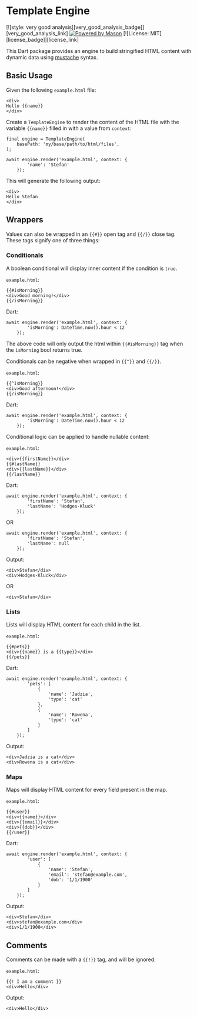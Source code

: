 # Template Engine

[![style: very good analysis][very_good_analysis_badge]][very_good_analysis_link]
[![Powered by Mason](https://img.shields.io/endpoint?url=https%3A%2F%2Ftinyurl.com%2Fmason-badge)](https://github.com/felangel/mason)
[![License: MIT][license_badge]][license_link]

This Dart package provides an engine to build stringified HTML content with dynamic data using [mustache](https://mustache.github.io/mustache.5.html) syntax.

## Basic Usage

Given the following `example.html` file:

```
<div>
Hello {{name}}
</div>
```
Create a `TemplateEngine` to render the content of the HTML file with the variable `{{name}}` filled in with a value from `context`:

```
final engine = TemplateEngine(
    basePath: 'my/base/path/to/html/files',
);

await engine.render('example.html', context: {
        'name': 'Stefan'
    });
```

This will generate the following output:

```
<div>
Hello Stefan
</div>
```

## Wrappers

Values can also be wrapped in an `{{#}}` open tag and `{{/}}` close tag.
These tags signify one of three things:

### Conditionals

A boolean conditional will display inner content if the condition is `true`.

`example.html`:

```
{{#isMorning}}
<div>Good morning!</div>
{{/isMorning}}
```

Dart:

```
await engine.render('example.html', context: {
        'isMorning': DateTime.now().hour < 12
    });
```

The above code will only output the html within `{{#isMorning}}` tag when the `isMorning` bool returns true.

Conditionals can be negative when wrapped in `{{^}}` and `{{/}}`.

`example.html`:

```
{{^isMorning}}
<div>Good afternoon!</div>
{{/isMorning}}
```

Dart:

```
await engine.render('example.html', context: {
        'isMorning': DateTime.now().hour < 12
    });
```

Conditional logic can be applied to handle nullable content:

`example.html`:

```
<div>{{firstName}}</div>
{{#lastName}}
<div>{{lastName}}</div>
{{/lastName}}
```

Dart:

```
await engine.render('example.html', context: {
        'firstName': 'Stefan',
        'lastName': 'Hodges-Kluck'
    });
```

OR 

```
await engine.render('example.html', context: {
        'firstName': 'Stefan',
        'lastName': null
    });
```

Output:

```
<div>Stefan</div>
<div>Hodges-Kluck</div>
```

OR 

```
<div>Stefan</div>
```

### Lists

Lists will display HTML content for each child in the list.

`example.html`:

```
{{#pets}}
<div>{{name}} is a {{type}}</div>
{{/pets}}
```

Dart:

```
await engine.render('example.html', context: {
        'pets': [
            {
                'name': 'Jadzia',
                'type': 'cat'
            }, 
            {
                'name': 'Rowena',
                'type': 'cat'
            }
        ]
    });
```

Output:

```
<div>Jadzia is a cat</div>
<div>Rowena is a cat</div>
```

### Maps

Maps will display HTML content for every field present in the map.

`example.html`:

```
{{#user}}
<div>{{name}}</div>
<div>{{email}}</div>
<div>{{dob}}</div>
{{/user}}
```

Dart:

```
await engine.render('example.html', context: {
        'user': [
            {
                'name': 'Stefan',
                'email': 'stefan@example.com',
                'dob': '1/1/1900'
            }
        ]
    });
```

Output:

```
<div>Stefan</div>
<div>stefan@example.com</div>
<div>1/1/1900</div>
```

## Comments

Comments can be made with a `{{!}}` tag, and will be ignored:

`example.html`:

```
{{! I am a comment }}
<div>Hello</div>
```

Output:

```
<div>Hello</div>
```
